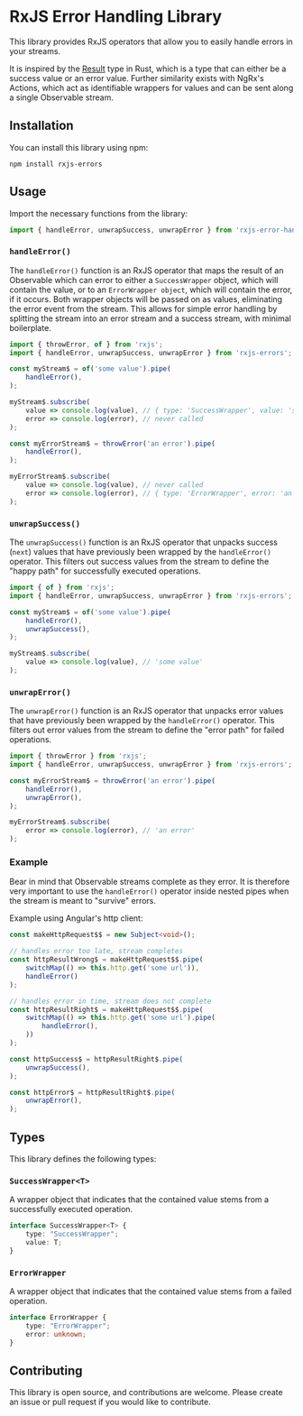 # RxJS Error Handling Library

This library provides RxJS operators that allow you to easily handle errors in your streams.

It is inspired by the [Result](https://doc.rust-lang.org/std/result/) type in Rust, which is a type that can either be a success value or an error value. Further similarity exists with NgRx's Actions, which act as identifiable wrappers for values and can be sent along a single Observable stream.

## Installation

You can install this library using npm:

```shell
npm install rxjs-errors
```

## Usage

Import the necessary functions from the library:

```typescript
import { handleError, unwrapSuccess, unwrapError } from 'rxjs-error-handling';
```

### `handleError()`

The `handleError()` function is an RxJS operator that maps the result of an Observable which can error to either a `SuccessWrapper` object, which will contain the value, or to an `ErrorWrapper object`, which will contain the error, if it occurs. Both wrapper objects will be passed on as values, eliminating the error event from the stream. This allows for simple error handling by splitting the stream into an error stream and a success stream, with minimal boilerplate.

```typescript
import { throwError, of } from 'rxjs';
import { handleError, unwrapSuccess, unwrapError } from 'rxjs-errors';

const myStream$ = of('some value').pipe(
    handleError(),
);

myStream$.subscribe(
    value => console.log(value), // { type: 'SuccessWrapper', value: 'some value' }
    error => console.log(error), // never called
);

const myErrorStream$ = throwError('an error').pipe(
    handleError(),
);

myErrorStream$.subscribe(
    value => console.log(value), // never called
    error => console.log(error), // { type: 'ErrorWrapper', error: 'an error' }
);
```

### `unwrapSuccess()`

The `unwrapSuccess()` function is an RxJS operator that unpacks success (`next`) values that have previously been wrapped by the `handleError()` operator. This filters out success values from the stream to define the "happy path" for successfully executed operations.

```typescript
import { of } from 'rxjs';
import { handleError, unwrapSuccess, unwrapError } from 'rxjs-errors';

const myStream$ = of('some value').pipe(
    handleError(),
    unwrapSuccess(),
);

myStream$.subscribe(
    value => console.log(value), // 'some value'
);
```

### `unwrapError()`

The `unwrapError()` function is an RxJS operator that unpacks error values that have previously been wrapped by the `handleError()` operator. This filters out error values from the stream to define the "error path" for failed operations.

```typescript
import { throwError } from 'rxjs';
import { handleError, unwrapSuccess, unwrapError } from 'rxjs-errors';

const myErrorStream$ = throwError('an error').pipe(
    handleError(),
    unwrapError(),
);

myErrorStream$.subscribe(
    error => console.log(error), // 'an error'
);
```

### Example
Bear in mind that Observable streams complete as they error. It is therefore very important to use the `handleError()` operator inside nested pipes when the stream is meant to "survive" errors.

Example using Angular's http client:
```typescript
const makeHttpRequest$$ = new Subject<void>();

// handles error too late, stream completes
const httpResultWrong$ = makeHttpRequest$$.pipe(
    switchMap(() => this.http.get('some url')),
    handleError()
);

// handles error in time, stream does not complete
const httpResultRight$ = makeHttpRequest$$.pipe(
    switchMap(() => this.http.get('some url').pipe(
        handleError(),
    ))
);

const httpSuccess$ = httpResultRight$.pipe(
    unwrapSuccess(),
);

const httpError$ = httpResultRight$.pipe(
    unwrapError(),
);
```

## Types

This library defines the following types:

### `SuccessWrapper<T>`

A wrapper object that indicates that the contained value stems from a successfully executed operation.

```typescript
interface SuccessWrapper<T> {
    type: "SuccessWrapper";
    value: T;
}
```

### `ErrorWrapper`

A wrapper object that indicates that the contained value stems from a failed operation.

```typescript
interface ErrorWrapper {
    type: "ErrorWrapper";
    error: unknown;
}
```

## Contributing

This library is open source, and contributions are welcome. Please create an issue or pull request if you would like to contribute.

